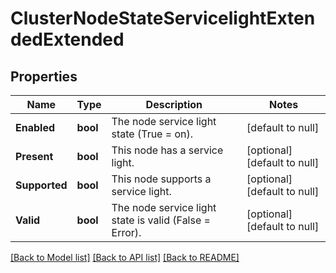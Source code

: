 # ClusterNodeStateServicelightExtendedExtended

## Properties
Name | Type | Description | Notes
------------ | ------------- | ------------- | -------------
**Enabled** | **bool** | The node service light state (True &#x3D; on). | [default to null]
**Present** | **bool** | This node has a service light. | [optional] [default to null]
**Supported** | **bool** | This node supports a service light. | [optional] [default to null]
**Valid** | **bool** | The node service light state is valid (False &#x3D; Error). | [optional] [default to null]

[[Back to Model list]](../README.md#documentation-for-models) [[Back to API list]](../README.md#documentation-for-api-endpoints) [[Back to README]](../README.md)


